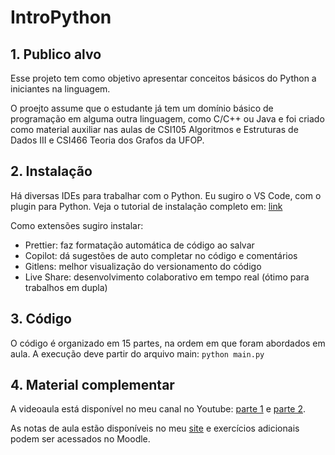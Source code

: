 # IntroPython

## 1. Publico alvo
Esse projeto tem como objetivo apresentar conceitos básicos do Python a iniciantes na linguagem.

O proejto assume que o estudante já tem um domínio básico de programação em alguma outra linguagem, como C/C++ ou Java e foi criado como material auxiliar nas aulas de CSI105 Algoritmos e Estruturas de Dados III e CSI466 Teoria dos Grafos da UFOP.

## 2. Instalação
Há diversas IDEs para trabalhar com o Python. Eu sugiro o VS Code, com o plugin para Python. Veja o tutorial de instalação completo em: [link](https://code.visualstudio.com/docs/languages/python)

Como extensões sugiro instalar:
- Prettier: faz formatação automática de código ao salvar
- Copilot: dá sugestões de auto completar no código e comentários
- Gitlens: melhor visualização do versionamento do código
- Live Share: desenvolvimento colaborativo em tempo real (ótimo para trabalhos em dupla)

## 3. Código
O código é organizado em 15 partes, na ordem em que foram abordados em aula. A execução deve partir do arquivo main:
`python main.py`

## 4. Material complementar
A videoaula está disponível no meu canal no Youtube: [parte 1](https://youtu.be/hi7dDDxWxQ8) e [parte 2](https://youtu.be/zAxaPffOx_8).

As notas de aula estão disponíveis no meu [site](http://professor.ufop.br/sites/default/files/george/files/e01_programacao_em_python.pdf) e exercícios adicionais podem ser acessados no Moodle.
